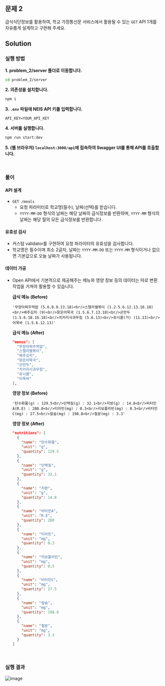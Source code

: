 ## 문제 2

급식식단정보를 활용하여, 학교 가정통신문 서비스에서 활용될 수 있는 `GET` API 1개를 자유롭게 설계하고 구현해 주세요.

## Solution

### 실행 방법

**1. problem_2/server 폴더로 이동합니다.**

```bash
cd problem_2/server
```

**2. 의존성을 설치합니다.**

```bash
npm i
```

**3. `.env` 파일에 NEIS API 키를 입력합니다.**

```text
API_KEY=YOUR_API_KEY
```

**4. 서버를 실행합니다.**

```bash
npm run start:dev
```

**5. (웹 브라우저) `localhost:3000/api`에 접속하여 Swagger UI를 통해 API를 호출합니다.**

<br />

### 풀이

#### API 설계

- `GET /meals`
  - 요청 파라미터로 학교명(필수), 날짜(선택)를 받습니다.
  - `YYYY-MM-DD` 형식의 날짜는 해당 날짜의 급식정보를 반환하며, `YYYY-MM` 형식의 날짜는 해당 월의 모든 급식정보를 반환합니다.

#### 유효성 검사

- 커스텀 validator를 구현하여 요청 파라미터의 유효성을 검사합니다.
- 학교명은 필수이며 최소 2글자, 날짜는 `YYYY-MM-DD` 또는 `YYYY-MM` 형식이거나 없으면 기본값으로 오늘 날짜가 사용됩니다.

#### 데이터 가공

- Open API에서 기본적으로 제공해주는 메뉴와 영양 정보 등의 데이터는 따로 변환작업을 거쳐야 활용할 수 있습니다.

  **급식 메뉴 (Before)**
  ```text
  '무장아찌주먹밥 (5.6.8.9.13.18)<br/>스텔라별볶이 (1.2.5.6.12.13.16.18)<br/>배추김치 (9)<br/>맑은어묵국 (1.5.6.7.13.18)<br/>군만두 (1.5.6.10.16.18)<br/>치커리사과무침 (5.6.13)<br/>쥬시쿨(가) (11.13)<br/>어묵바 (1.5.6.12.13)'
  ```

  **급식 메뉴 (After)**
  ```json
  "menus": [
    "무장아찌주먹밥",
    "스텔라별볶이",
    "배추김치",
    "맑은어묵국",
    "군만두",
    "치커리사과무침",
    "쥬시쿨",
    "어묵바"
  ],
  ```

  **영양 정보 (Before)**
  ```text
  '탄수화물(g) : 129.5<br/>단백질(g) : 32.1<br/>지방(g) : 14.8<br/>비타민A(R.E) : 280.0<br/>티아민(mg) : 0.3<br/>리보플라빈(mg) : 0.5<br/>비타민C(mg) : 27.5<br/>칼슘(mg) : 198.8<br/>철분(mg) : 3.3'
  ```
  
  **영양 정보 (After)**
  ```json
  "nutritions": [
    {
      "name": "탄수화물",
      "unit": "g",
      "quantity": 129.5
    },
    {
      "name": "단백질",
      "unit": "g",
      "quantity": 32.1
    },
    {
      "name": "지방",
      "unit": "g",
      "quantity": 14.8
    },
    {
      "name": "비타민A",
      "unit": "R.E",
      "quantity": 280
    },
    {
      "name": "티아민",
      "unit": "mg",
      "quantity": 0.3
    },
    {
      "name": "리보플라빈",
      "unit": "mg",
      "quantity": 0.5
    },
    {
      "name": "비타민C",
      "unit": "mg",
      "quantity": 27.5
    },
    {
      "name": "칼슘",
      "unit": "mg",
      "quantity": 198.8
    },
    {
      "name": "철분",
      "unit": "mg",
      "quantity": 3.3
    }
  ]
  ```


<br />

### 실행 결과

![image](https://github.com/user-attachments/assets/addfac52-e8e1-43aa-b7ee-cd5ee510e716)
